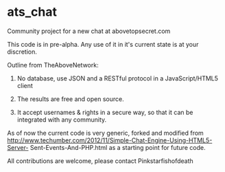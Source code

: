 ats_chat
========

Community project for a new chat at abovetopsecret.com

This code is in pre-alpha. Any use of it in it's current state is at 
your discretion.

Outline from TheAboveNetwork:

1. No database, use JSON and a RESTful protocol in a JavaScript/HTML5 
client

2. The results are free and open source.

3. It accept usernames & rights in a secure way, so that it can be 
integrated with any community. 

As of now the current code is very generic, forked and modified from
http://www.techumber.com/2012/11/Simple-Chat-Engine-Using-HTML5-Server-
Sent-Events-And-PHP.html as a starting point for future code.

All contributions are welcome, please contact Pinkstarfishofdeath
